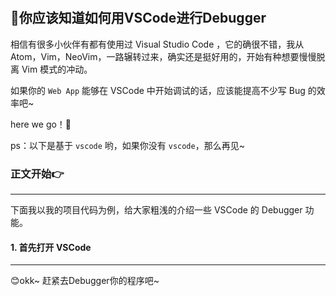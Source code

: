 #

## 🚀你应该知道如何用VSCode进行Debugger

相信有很多小伙伴有都有使用过 Visual Studio Code ，它的确很不错，我从 Atom，Vim，NeoVim，一路辗转过来，确实还是挺好用的，开始有种想要慢慢脱离 Vim 模式的冲动。

如果你的 `Web App` 能够在 VSCode 中开始调试的话，应该能提高不少写 Bug 的效率吧~

here we go！🚀

ps：以下是基于 `vscode` 哟，如果你没有 `vscode`，那么再见~

### 正文开始👉

------------------------------------------------

下面我以我的项目代码为例，给大家粗浅的介绍一些 VSCode 的 Debugger 功能。

#### 1. 首先打开 VSCode

------------------------------------------------

😊okk~ 赶紧去Debugger你的程序吧~
